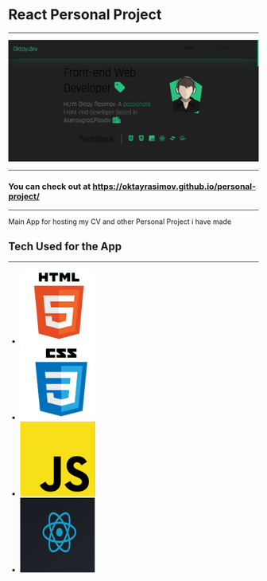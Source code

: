 # React Personal Project

---

![mainpic](https://github.com/oktayrasimov/personal-project/blob/master/src/components/pics/gitHub-main.png?raw=true)

---

### You can check out at https://oktayrasimov.github.io/personal-project/

---

Main App for hosting my CV and other Personal Project i have made

## Tech Used for the App

---

- <img src='https://github.com/oktayrasimov/car-project/blob/master/src/images/htmllogo.png?raw=true' width='150' height='150'>

- <img src='https://github.com/oktayrasimov/car-project/blob/master/src/images/csslogo.png?raw=true' width='150' height='150'>

- <img src='https://github.com/oktayrasimov/car-project/blob/master/src/images/jslogo.png?raw=true' width='150' height='150'>

- <img src='https://github.com/oktayrasimov/car-project/blob/master/src/images/reactlogo.png?raw=true' width='150' height='150'>
